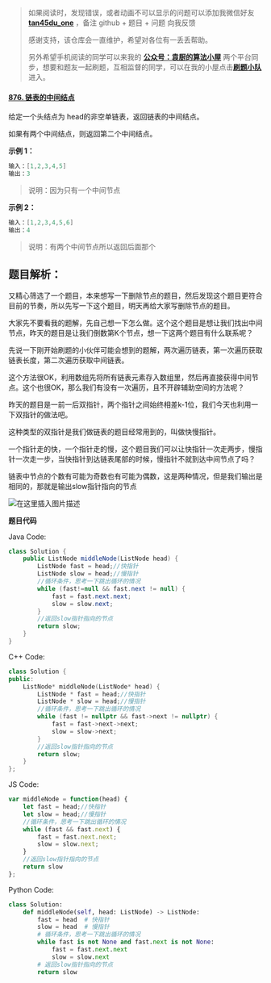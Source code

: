 > 如果阅读时，发现错误，或者动画不可以显示的问题可以添加我微信好友  **[tan45du_one](https://raw.githubusercontent.com/tan45du/tan45du.github.io/master/个人微信.15egrcgqd94w.jpg)** ，备注  github  + 题目 + 问题  向我反馈
>
> 感谢支持，该仓库会一直维护，希望对各位有一丢丢帮助。
>
> 另外希望手机阅读的同学可以来我的 <u>[**公众号：袁厨的算法小屋**](https://raw.githubusercontent.com/tan45du/test/master/微信图片_20210320152235.2pthdebvh1c0.png)</u> 两个平台同步，想要和题友一起刷题，互相监督的同学，可以在我的小屋点击<u>[**刷题小队**](https://raw.githubusercontent.com/tan45du/test/master/微信图片_20210320152235.2pthdebvh1c0.png)</u>进入。 

#### [876. 链表的中间结点](https://leetcode-cn.com/problems/middle-of-the-linked-list/)

给定一个头结点为 head的非空单链表，返回链表的中间结点。

如果有两个中间结点，则返回第二个中间结点。 

**示例 1：**

```java
输入：[1,2,3,4,5]
输出：3
```

> 说明：因为只有一个中间节点

**示例 2：**

```java
输入：[1,2,3,4,5,6]
输出：4
```

> 说明：有两个中间节点所以返回后面那个

## 题目解析：

又精心筛选了一个题目，本来想写一下删除节点的题目，然后发现这个题目更符合目前的节奏，所以先写一下这个题目，明天再给大家写删除节点的题目。

大家先不要看我的题解，先自己想一下怎么做。这个这个题目是想让我们找出中间节点，昨天的题目是让我们倒数第K个节点，想一下这两个题目有什么联系呢？

先说一下刚开始刷题的小伙伴可能会想到的题解，两次遍历链表，第一次遍历获取链表长度，第二次遍历获取中间链表。

这个方法很OK，利用数组先将所有链表元素存入数组里，然后再直接获得中间节点。这个也很OK，那么我们有没有一次遍历，且不开辟辅助空间的方法呢？

昨天的题目是一前一后双指针，两个指针之间始终相差k-1位，我们今天也利用一下双指针的做法吧。

这种类型的双指针是我们做链表的题目经常用到的，叫做快慢指针。

一个指针走的快，一个指针走的慢，这个题目我们可以让快指针一次走两步，慢指针一次走一步，当快指针到达链表尾部的时候，慢指针不就到达中间节点了吗？

链表中节点的个数有可能为奇数也有可能为偶数，这是两种情况，但是我们输出是相同的，那就是输出slow指针指向的节点

![在这里插入图片描述](https://img-blog.csdnimg.cn/20210321131249789.gif)

**题目代码**

Java Code:

```java
class Solution {
    public ListNode middleNode(ListNode head) {
        ListNode fast = head;//快指针
        ListNode slow = head;//慢指针
        //循环条件，思考一下跳出循环的情况
        while (fast!=null && fast.next != null) {
            fast = fast.next.next;
            slow = slow.next;
        }
        //返回slow指针指向的节点
        return slow;             
    }
}
```

C++ Code:

```cpp
class Solution {
public:
    ListNode* middleNode(ListNode* head) {
        ListNode * fast = head;//快指针
        ListNode * slow = head;//慢指针
        //循环条件，思考一下跳出循环的情况
        while (fast != nullptr && fast->next != nullptr) {
            fast = fast->next->next;
            slow = slow->next;
        }
        //返回slow指针指向的节点
        return slow;             
    }
};
```

JS Code:

```js
var middleNode = function(head) {
    let fast = head;//快指针
    let slow = head;//慢指针
    //循环条件，思考一下跳出循环的情况
    while (fast && fast.next) {
        fast = fast.next.next;
        slow = slow.next;
    }
    //返回slow指针指向的节点
    return slow
};
```

Python Code:

```py
class Solution:
    def middleNode(self, head: ListNode) -> ListNode:
        fast = head  # 快指针
        slow = head  # 慢指针
        # 循环条件，思考一下跳出循环的情况
        while fast is not None and fast.next is not None:
            fast = fast.next.next
            slow = slow.next
        # 返回slow指针指向的节点
        return slow
```

